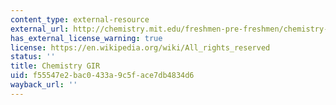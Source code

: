 ```yaml
---
content_type: external-resource
external_url: http://chemistry.mit.edu/freshmen-pre-freshmen/chemistry-general-institute-requirements
has_external_license_warning: true
license: https://en.wikipedia.org/wiki/All_rights_reserved
status: ''
title: Chemistry GIR
uid: f55547e2-bac0-433a-9c5f-ace7db4834d6
wayback_url: ''
---
```

